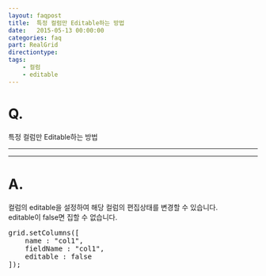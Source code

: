 ```yaml
---
layout: faqpost
title:  특정 컬럼만 Editable하는 방법
date:   2015-05-13 00:00:00
categories: faq
part: RealGrid
directiontype: 
tags:
    - 컬럼
    - editable
---
```


# Q.

특정 컬럼만 Editable하는 방법

---
***

# A.

컬럼의 editable을 설정하여 해당 컬럼의 편집상태를 변경할 수 있습니다.  
editable이 false면 집할 수 없습니다.

<pre class="prettyprint">
grid.setColumns([
	name : "col1",
	fieldName : "col1",
	editable : false
]);
</pre>
